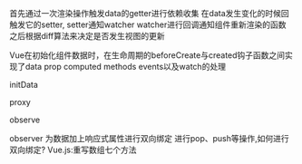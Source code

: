 首先通过一次渲染操作触发data的getter进行依赖收集
在data发生变化的时候回触发它的setter,
setter通知watcher
watcher进行回调通知组件重新渲染的函数
之后根据diff算法来决定是否发生视图的更新

Vue在初始化组件数据时，在生命周期的beforeCreate与created钩子函数之间实现了data
prop computed methods events以及watch的处理



initData


proxy


observe


observer
为数据加上响应式属性进行双向绑定
进行pop、push等操作,如何进行双向绑定?
Vue.js:重写数组七个方法
